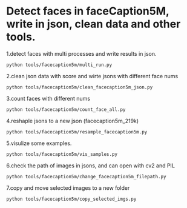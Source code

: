 # Detect faces in faceCaption5M, write in json, clean data and other tools.




1.detect faces with multi processes and write results in json.

```
python tools/facecaption5m/multi_run.py
```

2.clean json data with score and wirte jsons with different face nums
```
python tools/facecaption5m/clean_facecaption5m_json.py
```
3.count faces with different nums
```
python tools/facecaption5m/count_face_all.py
```
4.reshaple jsons to a new json (facecaption5m_219k)
```
python tools/facecaption5m/resample_facecaption5m.py
```
5.visulize some examples.
```
python tools/facecaption5m/vis_samples.py
```
6.check the path of images in jsons, and can open with cv2 and PIL
```
python tools/facecaption5m/change_facecaption5m_filepath.py
```
7.copy and move selected images to a new folder
```
python tools/facecaption5m/copy_selected_imgs.py
```